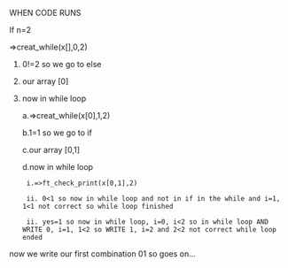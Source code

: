 WHEN CODE RUNS

If n=2

=>creat_while(x[],0,2)

1. 0!=2 so we go to else 
2. our array [0]
3. now in while loop

    a.=>creat_while(x[0],1,2)

    b.1=1 so we go to if

    c.our array [0,1]

    d.now in while loop

        i.=>ft_check_print(x[0,1],2)

        ii. 0<1 so now in while loop and not in if in the while and i=1, 1<1 not correct so while loop finished

        ii. yes=1 so now in while loop, i=0, i<2 so in while loop AND WRITE 0, i=1, 1<2 so WRITE 1, i=2 and 2<2 not correct while loop ended
        
now we write our first combination 01
so goes on...

        